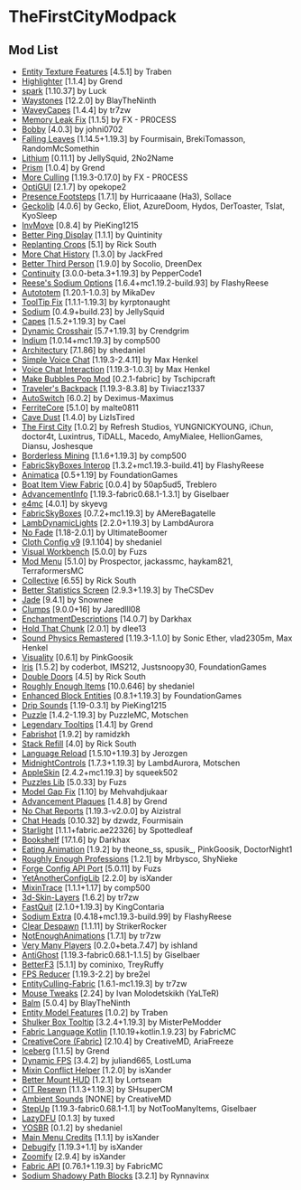 # TheFirstCityModpack

## Mod List

- [Entity Texture Features](https://modrinth.com/mod/BVzZfTc1) [4.5.1] by Traben
- [Highlighter](https://modrinth.com/mod/cVNW5lr6) [1.1.4] by Grend
- [spark](https://modrinth.com/mod/l6YH9Als) [1.10.37] by Luck
- [Waystones](https://modrinth.com/mod/LOpKHB2A) [12.2.0] by BlayTheNinth
- [WaveyCapes](https://modrinth.com/mod/wavey-capes) [1.4.4] by tr7zw
- [Memory Leak Fix](https://modrinth.com/mod/NRjRiSSD) [1.1.5] by FX - PR0CESS
- [Bobby](https://modrinth.com/mod/M08ruV16) [4.0.3] by johni0702
- [Falling Leaves](https://modrinth.com/mod/WhbRG4iK) [1.14.5+1.19.3] by Fourmisain, BrekiTomasson, RandomMcSomethin
- [Lithium](https://modrinth.com/mod/gvQqBUqZ) [0.11.1] by JellySquid, 2No2Name
- [Prism](https://modrinth.com/mod/1OE8wbN0) [1.0.4] by Grend
- [More Culling](https://modrinth.com/mod/51shyZVL) [1.19.3-0.17.0] by FX - PR0CESS
- [OptiGUI](https://modrinth.com/mod/JuksLGBQ) [2.1.7] by opekope2
- [Presence Footsteps](https://modrinth.com/mod/rcTfTZr3) [1.7.1] by Hurricaaane (Ha3), Sollace
- [Geckolib](https://modrinth.com/mod/8BmcQJ2H) [4.0.6] by Gecko, Eliot, AzureDoom, Hydos, DerToaster, Tslat, KyoSleep
- [InvMove](https://modrinth.com/mod/REfW2AEX) [0.8.4] by PieKing1215
- [Better Ping Display](https://modrinth.com/mod/MS1ZMyR7) [1.1.1] by Quintinity
- [Replanting Crops](https://modrinth.com/mod/EXzIPtJo) [5.1] by Rick South
- [More Chat History](https://modrinth.com/mod/8qkXwOnk) [1.3.0] by JackFred
- [Better Third Person](https://modrinth.com/mod/G1s2WpNo) [1.9.0] by Socolio, DreenDex
- [Continuity](https://modrinth.com/mod/1IjD5062) [3.0.0-beta.3+1.19.3] by PepperCode1
- [Reese's Sodium Options](https://modrinth.com/mod/Bh37bMuy) [1.6.4+mc1.19.2-build.93] by FlashyReese
- [Autototem](https://modrinth.com/mod/23u6FAt6) [1.20.1-1.0.3] by MikaDev
- [ToolTip Fix](https://modrinth.com/mod/2RKFTmiB) [1.1.1-1.19.3] by kyrptonaught
- [Sodium](https://modrinth.com/mod/AANobbMI) [0.4.9+build.23] by JellySquid
- [Capes](https://www.curseforge.com/minecraft/mc-mods/capes) [1.5.2+1.19.3] by Cael
- [Dynamic Crosshair](https://modrinth.com/mod/ZcR9weSm) [5.7+1.19.3] by Crendgrim
- [Indium](https://modrinth.com/mod/Orvt0mRa) [1.0.14+mc1.19.3] by comp500
- [Architectury](https://modrinth.com/mod/lhGA9TYQ) [7.1.86] by shedaniel
- [Simple Voice Chat](https://modrinth.com/mod/9eGKb6K1) [1.19.3-2.4.11] by Max Henkel
- [Voice Chat Interaction](https://modrinth.com/mod/qsSP2ZZ0) [1.19.3-1.0.3] by Max Henkel
- [Make Bubbles Pop Mod](https://modrinth.com/mod/gPCdW0Wr) [0.2.1-fabric] by Tschipcraft
- [Traveler's Backpack](https://modrinth.com/mod/rlloIFEV) [1.19.3-8.3.8] by Tiviacz1337
- [AutoSwitch](https://modrinth.com/mod/uSdcnlts) [6.0.2] by Deximus-Maximus
- [FerriteCore](https://modrinth.com/mod/uXXizFIs) [5.1.0] by malte0811
- [Cave Dust](https://modrinth.com/mod/jawg7zT1) [1.4.0] by LizIsTired
- [The First City](https://modrinth.com/mod/82nEyXEm) [1.0.2] by Refresh Studios, YUNGNICKYOUNG, iChun, doctor4t, Luxintrus, TiDALL, Macedo, AmyMialee, HellionGames, Diansu, Joshesque
- [Borderless Mining](https://modrinth.com/mod/kYq5qkSL) [1.1.6+1.19.3] by comp500
- [FabricSkyBoxes Interop](https://modrinth.com/mod/HpdHOPOp) [1.3.2+mc1.19.3-build.41] by FlashyReese
- [Animatica](https://modrinth.com/mod/PRN43VSY) [0.5+1.19] by FoundationGames
- [Boat Item View Fabric](https://modrinth.com/mod/BdKIyOLe) [0.0.4] by 50ap5ud5, Treblero
- [AdvancementInfo](https://modrinth.com/mod/G1epq3jN) [1.19.3-fabric0.68.1-1.3.1] by Giselbaer
- [e4mc](https://modrinth.com/mod/qANg5Jrr) [4.0.1] by skyevg
- [FabricSkyBoxes](https://modrinth.com/mod/YBz7DOs8) [0.7.2+mc1.19.3] by AMereBagatelle
- [LambDynamicLights](https://modrinth.com/mod/yBW8D80W) [2.2.0+1.19.3] by LambdAurora
- [No Fade](https://www.curseforge.com/projects/452768) [1.18-2.0.1] by UltimateBoomer
- [Cloth Config v9](https://modrinth.com/mod/9s6osm5g) [9.1.104] by shedaniel
- [Visual Workbench](https://modrinth.com/mod/kfqD1JRw) [5.0.0] by Fuzs
- [Mod Menu](https://modrinth.com/mod/mOgUt4GM) [5.1.0] by Prospector, jackassmc, haykam821, TerraformersMC
- [Collective](https://modrinth.com/mod/e0M1UDsY) [6.55] by Rick South
- [Better Statistics Screen](https://modrinth.com/mod/n6PXGAoM) [2.9.3+1.19.3] by TheCSDev
- [Jade](https://modrinth.com/mod/nvQzSEkH) [9.4.1] by Snownee
- [Clumps](https://modrinth.com/mod/Wnxd13zP) [9.0.0+16] by Jaredlll08
- [EnchantmentDescriptions](https://modrinth.com/mod/UVtY3ZAC) [14.0.7] by Darkhax
- [Hold That Chunk](https://modrinth.com/mod/LXJlc5WJ) [2.0.1] by dlee13
- [Sound Physics Remastered](https://modrinth.com/mod/qyVF9oeo) [1.19.3-1.1.0] by Sonic Ether, vlad2305m, Max Henkel
- [Visuality](https://modrinth.com/mod/rI0hvYcd) [0.6.1] by PinkGoosik
- [Iris](https://modrinth.com/mod/YL57xq9U) [1.5.2] by coderbot, IMS212, Justsnoopy30, FoundationGames
- [Double Doors](https://modrinth.com/mod/JrvR9OHr) [4.5] by Rick South
- [Roughly Enough Items](https://modrinth.com/mod/nfn13YXA) [10.0.646] by shedaniel
- [Enhanced Block Entities](https://modrinth.com/mod/OVuFYfre) [0.8.1+1.19.3] by FoundationGames
- [Drip Sounds](https://modrinth.com/mod/T8MMXTpr) [1.19-0.3.1] by PieKing1215
- [Puzzle](https://modrinth.com/mod/3IuO68q1) [1.4.2-1.19.3] by PuzzleMC, Motschen
- [Legendary Tooltips](https://modrinth.com/mod/atHH8NyV) [1.4.1] by Grend
- [Fabrishot](https://modrinth.com/mod/3qsfQtE9) [1.9.2] by ramidzkh
- [Stack Refill](https://modrinth.com/mod/mQWkB9ON) [4.0] by Rick South
- [Language Reload](https://modrinth.com/mod/uLbm7CG6) [1.5.10+1.19.3] by Jerozgen
- [MidnightControls](https://modrinth.com/mod/bXX9h73M) [1.7.3+1.19.3] by LambdAurora, Motschen
- [AppleSkin](https://modrinth.com/mod/EsAfCjCV) [2.4.2+mc1.19.3] by squeek502
- [Puzzles Lib](https://modrinth.com/mod/QAGBst4M) [5.0.33] by Fuzs
- [Model Gap Fix](https://modrinth.com/mod/QdG47OkI) [1.10] by Mehvahdjukaar
- [Advancement Plaques](https://modrinth.com/mod/9NM0dXub) [1.4.8] by Grend
- [No Chat Reports](https://modrinth.com/mod/qQyHxfxd) [1.19.3-v2.0.0] by Aizistral
- [Chat Heads](https://modrinth.com/mod/Wb5oqrBJ) [0.10.32] by dzwdz, Fourmisain
- [Starlight](https://modrinth.com/mod/H8CaAYZC) [1.1.1+fabric.ae22326] by Spottedleaf
- [Bookshelf](https://modrinth.com/mod/uy4Cnpcm) [17.1.6] by Darkhax
- [Eating Animation](https://modrinth.com/mod/rUgZvGzi) [1.9.2] by theone_ss, spusik_, PinkGoosik, DoctorNight1
- [Roughly Enough Professions](https://modrinth.com/mod/V8XJ8f5f) [1.2.1] by Mrbysco, ShyNieke
- [Forge Config API Port](https://modrinth.com/mod/ohNO6lps) [5.0.11] by Fuzs
- [YetAnotherConfigLib](https://modrinth.com/mod/1eAoo2KR) [2.2.0] by isXander
- [MixinTrace](https://modrinth.com/mod/sGmHWmeL) [1.1.1+1.17] by comp500
- [3d-Skin-Layers](https://modrinth.com/mod/zV5r3pPn) [1.6.2] by tr7zw
- [FastQuit](https://modrinth.com/mod/x1hIzbuY) [2.1.0+1.19.3] by KingContaria
- [Sodium Extra](https://modrinth.com/mod/PtjYWJkn) [0.4.18+mc1.19.3-build.99] by FlashyReese
- [Clear Despawn](https://modrinth.com/mod/yoJJjRRE) [1.1.11] by StrikerRocker
- [NotEnoughAnimations](https://modrinth.com/mod/MPCX6s5C) [1.7.1] by tr7zw
- [Very Many Players](https://modrinth.com/mod/wnEe9KBa) [0.2.0+beta.7.47] by ishland
- [AntiGhost](https://modrinth.com/mod/Jw3Wx1KR) [1.19.3-fabric0.68.1-1.1.5] by Giselbaer
- [BetterF3](https://modrinth.com/mod/8shC1gFX) [5.1.1] by cominixo, TreyRuffy
- [FPS Reducer](https://modrinth.com/mod/iZ10HXDj) [1.19.3-2.2] by bre2el
- [EntityCulling-Fabric](https://modrinth.com/mod/NNAgCjsB) [1.6.1-mc1.19.3] by tr7zw
- [Mouse Tweaks](https://modrinth.com/mod/aC3cM3Vq) [2.24] by Ivan Molodetskikh (YaLTeR)
- [Balm](https://modrinth.com/mod/MBAkmtvl) [5.0.4] by BlayTheNinth
- [Entity Model Features](https://modrinth.com/mod/4I1XuqiY) [1.0.2] by Traben
- [Shulker Box Tooltip](https://modrinth.com/mod/2M01OLQq) [3.2.4+1.19.3] by MisterPeModder
- [Fabric Language Kotlin](https://modrinth.com/mod/Ha28R6CL) [1.10.19+kotlin.1.9.23] by FabricMC
- [CreativeCore (Fabric)](https://modrinth.com/mod/OsZiaDHq) [2.10.4] by CreativeMD, AriaFreeze
- [Iceberg](https://modrinth.com/mod/5faXoLqX) [1.1.5] by Grend
- [Dynamic FPS](https://modrinth.com/mod/LQ3K71Q1) [3.4.2] by juliand665, LostLuma
- [Mixin Conflict Helper](https://modrinth.com/mod/MR1VIQJJ) [1.2.0] by isXander
- [Better Mount HUD](https://modrinth.com/mod/kqJFAPU9) [1.2.1] by Lortseam
- [CIT Resewn](https://modrinth.com/mod/otVJckYQ) [1.1.3+1.19.3] by SHsuperCM
- [Ambient Sounds](https://modrinth.com/mod/fM515JnW) [NONE] by CreativeMD
- [StepUp](https://modrinth.com/mod/AnNXBWLE) [1.19.3-fabric0.68.1-1.1] by NotTooManyItems, Giselbaer
- [LazyDFU](https://modrinth.com/mod/hvFnDODi) [0.1.3] by tuxed
- [YOSBR](https://modrinth.com/mod/WwbubTsV) [0.1.2] by shedaniel
- [Main Menu Credits](https://modrinth.com/mod/qJDfP7WN) [1.1.1] by isXander
- [Debugify](https://modrinth.com/mod/QwxR6Gcd) [1.19.3+1.1] by isXander
- [Zoomify](https://modrinth.com/mod/w7ThoJFB) [2.9.4] by isXander
- [Fabric API](https://modrinth.com/mod/P7dR8mSH) [0.76.1+1.19.3] by FabricMC
- [Sodium Shadowy Path Blocks](https://modrinth.com/mod/EIa1eiMm) [3.2.1] by Rynnavinx
